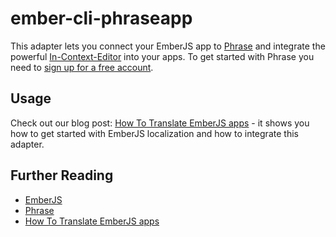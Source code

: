 # ember-cli-phraseapp

This adapter lets you connect your EmberJS app to [Phrase](https://phrase.com) and integrate the powerful [In-Context-Editor](http://demo.phrase.com/) into your apps. To get started with Phrase you need to [sign up for a free account](https://phrase.com/signup).

## Usage

Check out our blog post: [How To Translate EmberJS apps](https://phrase.com/blog/posts/javascript-how-to-translate-emberjs-apps/) - it shows you how to get started with EmberJS localization and how to integrate this adapter.


## Further Reading

* [EmberJS](http://emberjs.com/)
* [Phrase](https://phrase.com)
* [How To Translate EmberJS apps](https://phrase.com/blog/posts/javascript-how-to-translate-emberjs-apps/)
